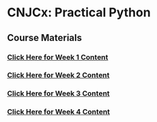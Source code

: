 # CNJCx: Practical Python
## Course Materials

### [Click Here for Week 1 Content](week1_commandline)
### [Click Here for Week 2 Content](week2_tmux_vim)
### [Click Here for Week 3 Content](week3_python)
### [Click Here for Week 4 Content](week4_codepractices)
